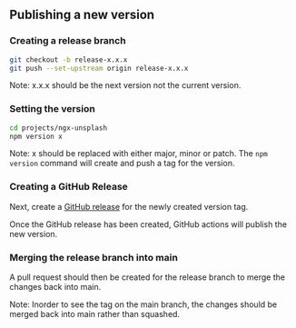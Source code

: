 ## Publishing a new version

### Creating a release branch
```bash
git checkout -b release-x.x.x
git push --set-upstream origin release-x.x.x
```

Note: x.x.x should be the next version not the current version.

### Setting the version

```bash
cd projects/ngx-unsplash
npm version x
```

Note: x should be replaced with either major, minor or patch. The `npm version` command will create and push a tag for the version.

### Creating a GitHub Release

Next, create a [GitHub release](https://github.com/BerryCloud/ngx-unsplash/releases) for the newly created version tag.

Once the GitHub release has been created, GitHub actions will publish the new version.

### Merging the release branch into main

A pull request should then be created for the release branch to merge the changes back into main.

Note: Inorder to see the tag on the main branch, the changes should be merged back into main rather than squashed.
